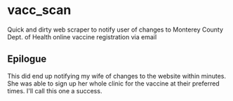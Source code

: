 # vacc_scan
Quick and dirty web scraper to notify user of changes to Monterey County Dept. of Health online vaccine registration via email

## Epilogue
This did end up notifying my wife of changes to the website within minutes.  She was able to sign up her whole clinic for the vaccine at their preferred times.  I'll call this one a success.

